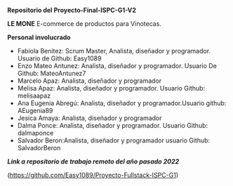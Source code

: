 
**Repositorio del Proyecto-Final-ISPC-G1-V2**

**LE MONE** E-commerce de productos para Vinotecas.

**Personal involucrado**

- Fabiola Benitez: Scrum Master, Analista, diseñador y programador. Usuario de Github: Easy1089
- Enzo Mateo Antunez: Analista, diseñador y programador. Usuario De Github: MateoAntunez7
- Marcelo Apaz: Analista, diseñador y programador
- Melisa Apaz: Analista, diseñador y programador. Usuario Github: melisaapaz 
- Ana Eugenia Abregú: Analista, diseñador y programador.Usuario github: AEugenia89
- Jesica Amaya: Analista, diseñador y programador
- Dalma Ponce: Analista, diseñador y programador. Usuario Github: dalmaponce
- Salvador Beron:Analista, diseñador y programador usuario Github: SalvadorBeron

***Link a repositorio de trabajo remoto del año pasado 2022*** 

(https://github.com/Easy1089/Proyecto-Fullstack-ISPC-G1) 


